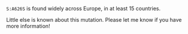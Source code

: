 `S:A626S` is found widely across Europe, in at least 15 countries.

Little else is known about this mutation. Please let me know if you have more information!

